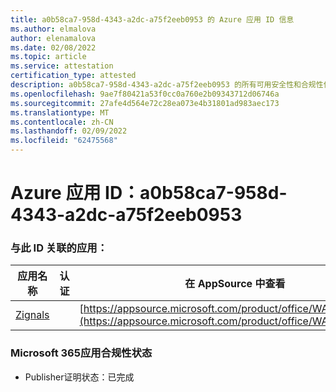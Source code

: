 ```yaml
---
title: a0b58ca7-958d-4343-a2dc-a75f2eeb0953 的 Azure 应用 ID 信息
ms.author: elmalova
author: elenamalova
ms.date: 02/08/2022
ms.topic: article
ms.service: attestation
certification_type: attested
description: a0b58ca7-958d-4343-a2dc-a75f2eeb0953 的所有可用安全性和合规性信息。
ms.openlocfilehash: 9ae7f80421a53f0cc0a760e2b09343712d06746a
ms.sourcegitcommit: 27afe4d564e72c28ea073e4b31801ad983aec173
ms.translationtype: MT
ms.contentlocale: zh-CN
ms.lasthandoff: 02/09/2022
ms.locfileid: "62475568"
---
```

# <a name="azure-app-id-a0b58ca7-958d-4343-a2dc-a75f2eeb0953"></a>Azure 应用 ID：a0b58ca7-958d-4343-a2dc-a75f2eeb0953


### <a name="apps-associated-with-this-id"></a>与此 ID 关联的应用：
| **应用名称** | **认证** | **在 AppSource 中查看** |
|--------------|---------------|-----------------------|
| [Zignals](https://docs.microsoft.com/microsoft-365-app-certification/forward/WA200003201) |  | [https://appsource.microsoft.com/product/office/WA200003201](https://appsource.microsoft.com/product/office/WA200003201) |

### <a name="microsoft-365-app-compliance-status"></a>Microsoft 365应用合规性状态
- Publisher证明状态：已完成
